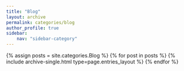 ```yaml
---
title: "Blog"
layout: archive
permalink: categories/blog
author_profile: true
sidebar:
    nav: "sidebar-category"
---
```



{% assign posts = site.categories.Blog %}
{% for post in posts %} {% include archive-single.html type=page.entries_layout %} {% endfor %}